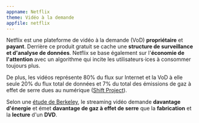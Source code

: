 ```yaml
---
appname: Netflix
theme: Vidéo à la demande
appfile: netflix
---
```


Netflix est une plateforme de vidéo à la demande (VoD) **propriétaire** et **payant**. Derrière ce produit gratuit se cache une **structure de surveillance et d'analyse de données**. Netflix se base également sur l'**économie de l'attention** avec un algorithme qui incite les utilisateurs⋅ices à consommer toujours plus.

De plus, les vidéos représente 80% du flux sur Internet et la VoD à elle seule 20% du flux total de données et 7% du total des émissions de gaz à effet de serre dues au numérique ([Shift Project](https://theshiftproject.org/wp-content/uploads/2019/07/R%C3%A9sum%C3%A9-aux-d%C3%A9cideurs_FR_Linsoutenable-usage-de-la-vid%C3%A9o-en-ligne.pdf)).

Selon une [étude de Berkeley](https://iopscience.iop.org/article/10.1088/1748-9326/9/5/054007), le streaming vidéo demande **davantage d'énergie** et émet **davantage de gaz à effet de serre** que la **fabrication** et la **lecture** d'un **DVD**.
